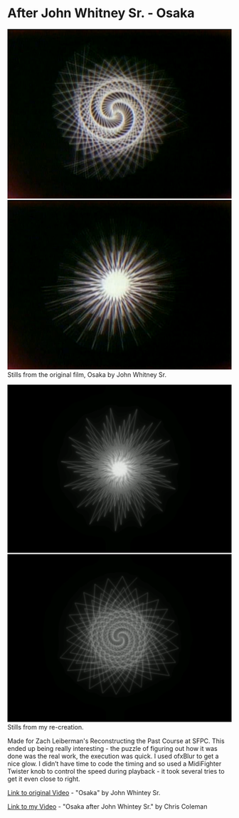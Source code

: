 # After John Whitney Sr. - Osaka
![](Osaka1.png)
![](Osaka2.png)
Stills from the original film, Osaka by John Whitney Sr.

![](CDCOsaka1.png)
![](CDCOsaka2.png)
Stills from my re-creation.

Made for Zach Leiberman's Reconstructing the Past Course at SFPC. This ended up being really interesting - the puzzle of figuring out how it was done was the real work, the execution was quick. I used ofxBlur to get a nice glow. I didn’t have time to code the timing and so used a MidiFighter Twister knob to control the speed during playback - it took several tries to get it even close to right.

[Link to original Video](https://drive.google.com/file/d/1pSk-1QMUXGqnbldAHmlqiIffP1oWz6d9/view?usp=sharing) - "Osaka" by John Whintey Sr.

[Link to my Video](https://drive.google.com/file/d/1Vk0frOz3VIUViwl7hz-OvV4vt9mk5A6J/view?usp=sharing) - "Osaka after John Whintey Sr." by Chris Coleman